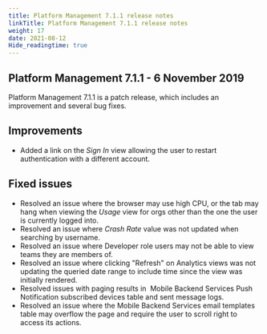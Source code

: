 ```yaml
---
title: Platform Management 7.1.1 release notes
linkTitle: Platform Management 7.1.1 release notes
weight: 17
date: 2021-08-12
Hide_readingtime: true
---
```


## Platform Management 7.1.1 - 6 November 2019

Platform Management 7.1.1 is a patch release, which includes an improvement and several bug fixes.

## Improvements

* Added a link on the *Sign In* view allowing the user to restart authentication with a different account.

## Fixed issues

* Resolved an issue where the browser may use high CPU, or the tab may hang when viewing the *Usage* view for orgs other than the one the user is currently logged into.
* Resolved an issue where *Crash Rate* value was not updated when searching by username.
* Resolved an issue where Developer role users may not be able to view teams they are members of.
* Resolved an issue where clicking "Refresh" on Analytics views was not updating the queried date range to include time since the view was initially rendered.
* Resolved issues with paging results in  Mobile Backend Services Push Notification subscribed devices table and sent message logs.
* Resolved an issue where the Mobile Backend Services email templates table may overflow the page and require the user to scroll right to access its actions.
